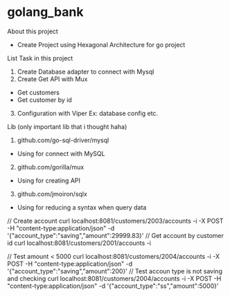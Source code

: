 # golang_bank
About this project
- Create Project using Hexagonal Architecture for go project 

List Task in this project
1. Create Database adapter to connect with Mysql
2. Create Get API with Mux
  - Get customers
  - Get customer by id
3. Configuration with Viper Ex: database config etc.


Lib (only important lib that i thought haha)
1. github.com/go-sql-driver/mysql
 - Using for connect with MySQL
2. github.com/gorilla/mux
 - Using for creating API
3. github.com/jmoiron/sqlx
 - Using for reducing a syntax when query data

 

// Create account
curl localhost:8081/customers/2003/accounts -i -X POST -H  "content-type:application/json" -d '{"account_type":"saving","amount":29999.83}'
// Get account by customer id
curl localhost:8081/customers/2001/accounts -i


// Test amount < 5000
curl localhost:8081/customers/2004/accounts -i -X POST -H  "content-type:application/json" -d '{"account_type":"saving","amount":200}'
// Test accoun type  is not saving and checking
curl localhost:8081/customers/2004/accounts -i -X POST -H  "content-type:application/json" -d '{"account_type":"ss","amount":5000}'